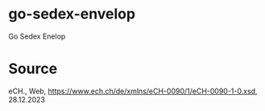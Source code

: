 # go-sedex-envelop
Go Sedex Enelop

# Source
eCH., Web, https://www.ech.ch/de/xmlns/eCH-0090/1/eCH-0090-1-0.xsd, 28.12.2023
